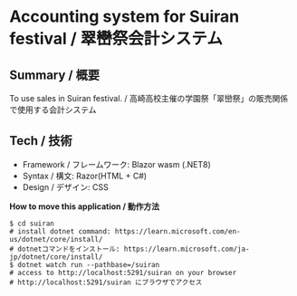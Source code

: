 # Accounting system for Suiran festival / 翠巒祭会計システム

## Summary / 概要
To use sales in Suiran festival. / 高崎高校主催の学園祭「翠巒祭」の販売関係で使用する会計システム

## Tech / 技術
- Framework / フレームワーク: Blazor wasm (.NET8)
- Syntax / 構文: Razor(HTML + C#)
- Design / デザイン: CSS

**How to move this application / 動作方法**
```shell
$ cd suiran
# install dotnet command: https://learn.microsoft.com/en-us/dotnet/core/install/
# dotnetコマンドをインストール: https://learn.microsoft.com/ja-jp/dotnet/core/install/
$ dotnet watch run --pathbase=/suiran
# access to http://localhost:5291/suiran on your browser
# http://localhost:5291/suiran にブラウザでアクセス
```

